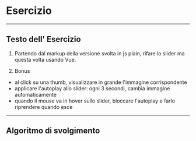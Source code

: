 # Esercizio

---

## Testo dell' Esercizio

1. Partendo dal markup della versione svolta in js plain, rifare lo slider ma questa volta usando Vue.

2. Bonus
- al click su una thumb, visualizzare in grande l'immagine corrispondente
- applicare l'autoplay allo slider: ogni 3 secondi, cambia immagine automaticamente
- quando il mouse va in hover sullo slider, bloccare l'autoplay e farlo riprendere quando esce

---

## Algoritmo di svolgimento

